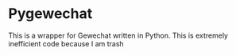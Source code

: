 # Pygewechat
This is a wrapper for Gewechat written in Python. This is extremely inefficient code because I am trash
